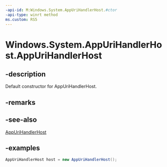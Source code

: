 ```yaml
---
-api-id: M:Windows.System.AppUriHandlerHost.#ctor
-api-type: winrt method
ms.custom: RS5
---
```


<!-- Method syntax.
public AppUriHandlerHost.AppUriHandlerHost()
-->

# Windows.System.AppUriHandlerHost.AppUriHandlerHost

## -description
Default constructor for AppUriHandlerHost.

## -remarks

## -see-also
[AppUriHandlerHost](appurihandlerhost.md)

## -examples
```csharp
AppUriHandlerHost host = new AppUriHandlerHost();
```
